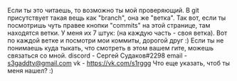 Если ты это читаешь, то возможно ты мой проверяющий.
В git присутствует такая вещь как "branch", она же "ветка". Так вот, если ты посмотришь чуть правее кнопки "commits" на этой странице, там находятся ветки. У меня их 7 штук: (на каждую часть - своя ветка). Вот по каждой ветке и посмотри мои коммиты, дорогой друг :) 
Если ты не понимаешь куда тыкать, что смотреть в этом вашем гите, можешь связаться со мной.
discord - Сергей Судаков#2298 
email - s3gaddtv@gmail.com
vk - https://vk.com/s1rggg
Что еще указать, чтоб ты меня нашел? :)
